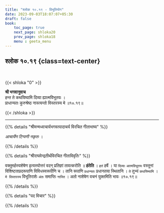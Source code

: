 ```yaml
---
title: "श्लोक १०.१९ - विभूतियोग"
date: 2023-09-03T18:07:07+05:30
draft: false
book:
    toc_page: true
    next_page: shloka20
    prev_page: shloka18
    menu : geeta_menu
---
```




## श्लोक १०.१९ {class=text-center}

<br/>

{{< shloka  "0"  >}}

**श्री भगवानुवाच**  
हन्त ते कथयिष्यामि दिव्या ह्यात्मविभूतयः ।  
प्राधान्यतः कुरुश्रेष्ठ नास्त्यन्तो विस्तरस्य मे ॥१०.१९॥   

{{< /shloka >}}

---


{{% details "श्रीमन्मध्वाचार्यभगवत्पादाचर्य विरचित  गीताभाष्य" %}}

*आचार्येण टिप्पणी नकृतः* ।

{{% /details %}}



{{% details "श्रीराघवेन्द्रतीर्थविरचित गीताविवृतिः" %}}

वक्तुमर्हस्यशेषेण इत्यस्योत्तरं वदन् प्रतिज्ञां तावत्करोति ॥ 
**हंतेति** । `हतं` हर्षे । या `दिव्याः` `आत्मविभूतयः` 
वस्तूनां विशिष्टताप्रदरूपाणि विविधस्वरूपीणि च । 
तानि रूपाणि `प्रधान्यतः` प्रधानतया स्थितानि । 
`ते` तुभ्यं `कथयिष्यामि` । `मे विस्तरस्य` 
विभूतिराशेः `अंतः` समाप्तिः `नास्ति` । 
अतो नाशेषेण वचनं युक्तमिति भावः  ॥१०.१९॥ 

{{% /details %}}



{{% details "पद विचार" %}}


{{% /details %}}
